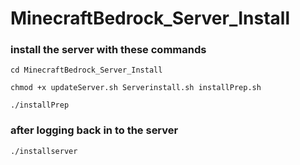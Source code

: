 # MinecraftBedrock_Server_Install

### install the server with these commands

`cd MinecraftBedrock_Server_Install`

`chmod +x updateServer.sh Serverinstall.sh installPrep.sh`

`./installPrep`

### after logging back in to the server

`./installserver`
